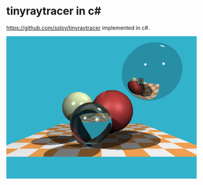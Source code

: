 ﻿# tinyraytracer in c#

https://github.com/ssloy/tinyraytracer implemented in c#.

![](https://raw.githubusercontent.com/ViacheslavMezentsev/tinyraytracer/master/bin/Release/out.png)
